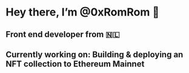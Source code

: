 # Hey there, I’m @0xRomRom 👋
## Front end developer from 🇳🇱
## Currently working on: Building & deploying an NFT collection to Ethereum Mainnet

<!---
0xRomRom/0xRomRom is a ✨ special ✨ repository because its `README.md` (this file) appears on your GitHub profile.
You can click the Preview link to take a look at your changes.
--->
